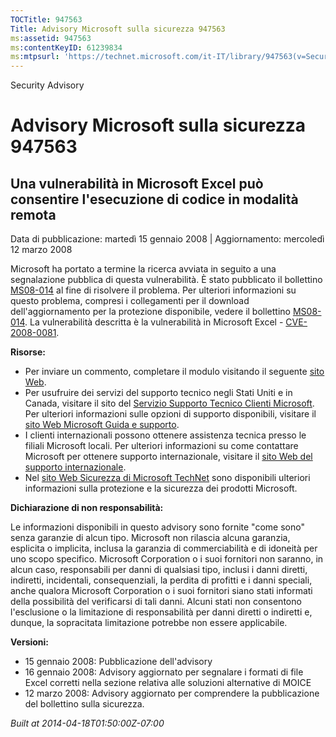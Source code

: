 ```yaml
---
TOCTitle: 947563
Title: Advisory Microsoft sulla sicurezza 947563
ms:assetid: 947563
ms:contentKeyID: 61239834
ms:mtpsurl: 'https://technet.microsoft.com/it-IT/library/947563(v=Security.10)'
---
```


Security Advisory

Advisory Microsoft sulla sicurezza 947563
=========================================

Una vulnerabilità in Microsoft Excel può consentire l'esecuzione di codice in modalità remota
---------------------------------------------------------------------------------------------

Data di pubblicazione: martedì 15 gennaio 2008 | Aggiornamento: mercoledì 12 marzo 2008

Microsoft ha portato a termine la ricerca avviata in seguito a una segnalazione pubblica di questa vulnerabilità. È stato pubblicato il bollettino [MS08-014](http://technet.microsoft.com/security/bulletin/ms08-014) al fine di risolvere il problema. Per ulteriori informazioni su questo problema, compresi i collegamenti per il download dell'aggiornamento per la protezione disponibile, vedere il bollettino [MS08-014](http://technet.microsoft.com/security/bulletin/ms08-014). La vulnerabilità descritta è la vulnerabilità in Microsoft Excel - [CVE-2008-0081](http://www.cve.mitre.org/cgi-bin/cvename.cgi?name=cve-2008-0081).

**Risorse:**

-   Per inviare un commento, completare il modulo visitando il seguente [sito Web](https://support.microsoft.com/common/survey.aspx?scid=sw;en;1257&amp;showpage=1&amp;ws=technet&amp;sd=tech).
-   Per usufruire dei servizi del supporto tecnico negli Stati Uniti e in Canada, visitare il sito del [Servizio Supporto Tecnico Clienti Microsoft](http://support.microsoft.com/). Per ulteriori informazioni sulle opzioni di supporto disponibili, visitare il [sito Web Microsoft Guida e supporto](http://support.microsoft.com/).
-   I clienti internazionali possono ottenere assistenza tecnica presso le filiali Microsoft locali. Per ulteriori informazioni su come contattare Microsoft per ottenere supporto internazionale, visitare il [sito Web del supporto internazionale](http://support.microsoft.com/).
-   Nel [sito Web Sicurezza di Microsoft TechNet](http://www.microsoft.com/italy/technet/security/default.mspx) sono disponibili ulteriori informazioni sulla protezione e la sicurezza dei prodotti Microsoft.

**Dichiarazione di non responsabilità:**

Le informazioni disponibili in questo advisory sono fornite "come sono" senza garanzie di alcun tipo. Microsoft non rilascia alcuna garanzia, esplicita o implicita, inclusa la garanzia di commerciabilità e di idoneità per uno scopo specifico. Microsoft Corporation o i suoi fornitori non saranno, in alcun caso, responsabili per danni di qualsiasi tipo, inclusi i danni diretti, indiretti, incidentali, consequenziali, la perdita di profitti e i danni speciali, anche qualora Microsoft Corporation o i suoi fornitori siano stati informati della possibilità del verificarsi di tali danni. Alcuni stati non consentono l'esclusione o la limitazione di responsabilità per danni diretti o indiretti e, dunque, la sopracitata limitazione potrebbe non essere applicabile.

**Versioni:**

-   15 gennaio 2008: Pubblicazione dell'advisory
-   16 gennaio 2008: Advisory aggiornato per segnalare i formati di file Excel corretti nella sezione relativa alle soluzioni alternative di MOICE
-   12 marzo 2008: Advisory aggiornato per comprendere la pubblicazione del bollettino sulla sicurezza.

*Built at 2014-04-18T01:50:00Z-07:00*
